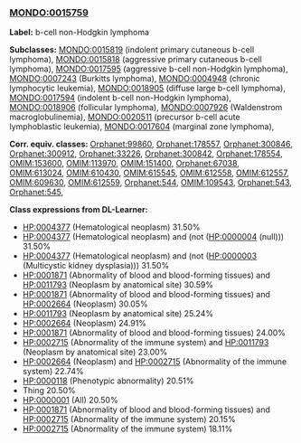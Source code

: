 
### [MONDO:0015759](http://purl.obolibrary.org/obo/MONDO_0015759)
**Label:** b-cell non-Hodgkin lymphoma

**Subclasses:** [MONDO:0015819](http://purl.obolibrary.org/obo/MONDO_0015819) (indolent primary cutaneous b-cell lymphoma), [MONDO:0015818](http://purl.obolibrary.org/obo/MONDO_0015818) (aggressive primary cutaneous b-cell lymphoma), [MONDO:0017595](http://purl.obolibrary.org/obo/MONDO_0017595) (aggressive b-cell non-Hodgkin lymphoma), [MONDO:0007243](http://purl.obolibrary.org/obo/MONDO_0007243) (Burkitts lymphoma), [MONDO:0004948](http://purl.obolibrary.org/obo/MONDO_0004948) (chronic lymphocytic leukemia), [MONDO:0018905](http://purl.obolibrary.org/obo/MONDO_0018905) (diffuse large b-cell lymphoma), [MONDO:0017594](http://purl.obolibrary.org/obo/MONDO_0017594) (indolent b-cell non-Hodgkin lymphoma), [MONDO:0018906](http://purl.obolibrary.org/obo/MONDO_0018906) (follicular lymphoma), [MONDO:0007926](http://purl.obolibrary.org/obo/MONDO_0007926) (Waldenstrom macroglobulinemia), [MONDO:0020511](http://purl.obolibrary.org/obo/MONDO_0020511) (precursor b-cell acute lymphoblastic leukemia), [MONDO:0017604](http://purl.obolibrary.org/obo/MONDO_0017604) (marginal zone lymphoma), 

**Corr. equiv. classes:** [Orphanet:99860](http://www.orpha.net/ORDO/Orphanet_99860), [Orphanet:178557](http://www.orpha.net/ORDO/Orphanet_178557), [Orphanet:300846](http://www.orpha.net/ORDO/Orphanet_300846), [Orphanet:300912](http://www.orpha.net/ORDO/Orphanet_300912), [Orphanet:33226](http://www.orpha.net/ORDO/Orphanet_33226), [Orphanet:300842](http://www.orpha.net/ORDO/Orphanet_300842), [Orphanet:178554](http://www.orpha.net/ORDO/Orphanet_178554), [OMIM:153600](http://purl.obolibrary.org/obo/OMIM_153600), [OMIM:113970](http://purl.obolibrary.org/obo/OMIM_113970), [OMIM:151400](http://purl.obolibrary.org/obo/OMIM_151400), [Orphanet:67038](http://www.orpha.net/ORDO/Orphanet_67038), [OMIM:613024](http://purl.obolibrary.org/obo/OMIM_613024), [OMIM:610430](http://purl.obolibrary.org/obo/OMIM_610430), [OMIM:615545](http://purl.obolibrary.org/obo/OMIM_615545), [OMIM:612558](http://purl.obolibrary.org/obo/OMIM_612558), [OMIM:612557](http://purl.obolibrary.org/obo/OMIM_612557), [OMIM:609630](http://purl.obolibrary.org/obo/OMIM_609630), [OMIM:612559](http://purl.obolibrary.org/obo/OMIM_612559), [Orphanet:544](http://www.orpha.net/ORDO/Orphanet_544), [OMIM:109543](http://purl.obolibrary.org/obo/OMIM_109543), [Orphanet:543](http://www.orpha.net/ORDO/Orphanet_543), [Orphanet:545](http://www.orpha.net/ORDO/Orphanet_545), 

**Class expressions from DL-Learner:**

- [HP:0004377](http://purl.obolibrary.org/obo/HP_0004377) (Hematological neoplasm) 31.50%
- [HP:0004377](http://purl.obolibrary.org/obo/HP_0004377) (Hematological neoplasm) and (not ([HP:0000004](http://purl.obolibrary.org/obo/HP_0000004) (null))) 31.50%
- [HP:0004377](http://purl.obolibrary.org/obo/HP_0004377) (Hematological neoplasm) and (not ([HP:0000003](http://purl.obolibrary.org/obo/HP_0000003) (Multicystic kidney dysplasia))) 31.50%
- [HP:0001871](http://purl.obolibrary.org/obo/HP_0001871) (Abnormality of blood and blood-forming tissues) and [HP:0011793](http://purl.obolibrary.org/obo/HP_0011793) (Neoplasm by anatomical site) 30.59%
- [HP:0001871](http://purl.obolibrary.org/obo/HP_0001871) (Abnormality of blood and blood-forming tissues) and [HP:0002664](http://purl.obolibrary.org/obo/HP_0002664) (Neoplasm) 30.05%
- [HP:0011793](http://purl.obolibrary.org/obo/HP_0011793) (Neoplasm by anatomical site) 25.24%
- [HP:0002664](http://purl.obolibrary.org/obo/HP_0002664) (Neoplasm) 24.91%
- [HP:0001871](http://purl.obolibrary.org/obo/HP_0001871) (Abnormality of blood and blood-forming tissues) 24.00%
- [HP:0002715](http://purl.obolibrary.org/obo/HP_0002715) (Abnormality of the immune system) and [HP:0011793](http://purl.obolibrary.org/obo/HP_0011793) (Neoplasm by anatomical site) 23.00%
- [HP:0002664](http://purl.obolibrary.org/obo/HP_0002664) (Neoplasm) and [HP:0002715](http://purl.obolibrary.org/obo/HP_0002715) (Abnormality of the immune system) 22.74%
- [HP:0000118](http://purl.obolibrary.org/obo/HP_0000118) (Phenotypic abnormality) 20.51%
- Thing 20.50%
- [HP:0000001](http://purl.obolibrary.org/obo/HP_0000001) (All) 20.50%
- [HP:0001871](http://purl.obolibrary.org/obo/HP_0001871) (Abnormality of blood and blood-forming tissues) and [HP:0002715](http://purl.obolibrary.org/obo/HP_0002715) (Abnormality of the immune system) 20.15%
- [HP:0002715](http://purl.obolibrary.org/obo/HP_0002715) (Abnormality of the immune system) 18.11%


